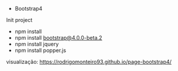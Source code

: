 - Bootstrap4

Init project
- npm install
- npm install bootstrap@4.0.0-beta.2
- npm install jquery
- npm install popper.js

visualização: https://rodrigomonteiro93.github.io/page-bootstrap4/
